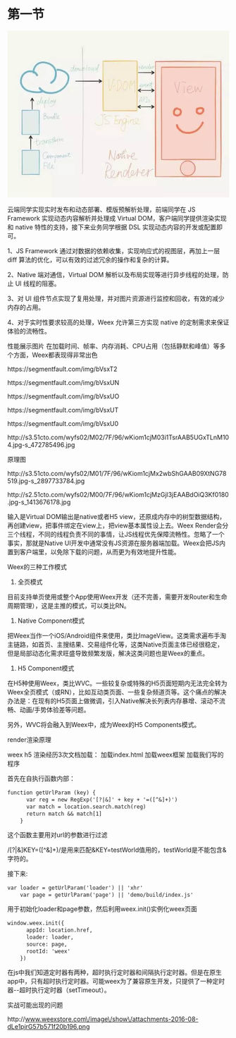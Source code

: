 # 第一节

![](/assets/三位一体.jpeg)

云端同学实现实时发布和动态部署、模版预解析处理，前端同学在 JS Framework 实现动态内容解析并处理成 Virtual DOM，客户端同学提供渲染实现和 native 特性的支持，接下来业务同学根据 DSL 实现动态内容的开发或配置即可。

1、JS Framework 通过对数据的依赖收集，实现响应式的视图层，再加上一层 diff 算法的优化，可以有效的过滤冗余的操作和复杂的计算。

2、Native 端对通信，Virtual DOM 解析以及布局实现等进行异步线程的处理，防止 UI 线程的阻塞。

3、对 UI 组件节点实现了复用处理，并对图片资源进行监控和回收，有效的减少内存的占用。

4、对于实时性要求较高的处理，Weex 允许第三方实现 native 的定制需求来保证体验的流畅性。

性能展示图片   在加载时间、帧率、内存消耗、CPU占用（包括静默和峰值）等多个方面，Weex都表现得非常出色

https:\/\/segmentfault.com\/img\/bVsxT2

https:\/\/segmentfault.com\/img\/bVsxUN

https:\/\/segmentfault.com\/img\/bVsxUO

https:\/\/segmentfault.com\/img\/bVsxUT

https:\/\/segmentfault.com\/img\/bVsxU0

http:\/\/s3.51cto.com\/wyfs02\/M02\/7F\/96\/wKiom1cjM03i1TsrAAB5UGxTLnM104.jpg-s\_472785496.jpg

原理图

http:\/\/s3.51cto.com\/wyfs02\/M01\/7F\/96\/wKiom1cjMx2wbShGAAB09XtNG78519.jpg-s\_2897733784.jpg

http:\/\/s2.51cto.com\/wyfs02\/M00\/7F\/96\/wKiom1cjMzGjl3jEAABdOiQ3Kf0180.jpg-s\_1413676178.jpg

输入是Virtual DOM输出是native或者H5 view，还原成内存中的树型数据结构，再创建view，把事件绑定在view上，把view基本属性设上去。Weex Render会分三个线程，不同的线程负责不同的事情，让JS线程优先保障流畅性。忽略了一个事实，那就是Native UI开发中通常没有JS资源在服务器端加载。Weex会把JS内置到客户端里，以免除下载的问题，从而更为有效地提升性能。

Weex的三种工作模式

1. 全页模式

目前支持单页使用或整个App使用Weex开发（还不完善，需要开发Router和生命周期管理），这是主推的模式，可以类比RN。

1. Native Component模式

把Weex当作一个iOS\/Android组件来使用，类比ImageView。这类需求遍布手淘主链路，如首页、主搜结果、交易组件化等，这类Native页面主体已经很稳定，但是局部动态化需求旺盛导致频繁发版，解决这类问题也是Weex的重点。

1. H5 Component模式

在H5种使用Weex，类比WVC。一些较复杂或特殊的H5页面短期内无法完全转为Weex全页模式（或RN），比如互动类页面、一些复杂频道页等。这个痛点的解决办法是：在现有的H5页面上做微调，引入Native解决长列表内存暴增、滚动不流畅、动画\/手势体验差等问题。

另外，WVC将会融入到Weex中，成为Weex的H5 Components模式。

render渲染原理

weex h5 渲染经历3次文档加载： 加载index.html 加载weex框架 加载我们写的程序

首先在自执行函数内部：

```
function getUrlParam (key) {
      var reg = new RegExp('[?|&]' + key + '=([^&]+)')
      var match = location.search.match(reg)
      return match && match[1]
    }
```

这个函数主要用对url的参数进行过滤

\/\[?\|&\]KEY=\(\[^&\]+\)\/是用来匹配&KEY=testWorld值用的，testWorld是不能包含&字符的。

接下来:

```
var loader = getUrlParam('loader') || 'xhr'
    var page = getUrlParam('page') || 'demo/build/index.js'
```

用于初始化loader和page参数，然后利用weex.init\(\)实例化weex页面

```
window.weex.init({
      appId: location.href,
      loader: loader,
      source: page,
      rootId: 'weex'
    })
```



在js中我们知道定时器有两种，超时执行定时器和间隔执行定时器。但是在原生app中，只有超时执行定时器。可能weex为了兼容原生开发，只提供了一种定时器--超时执行定时器（setTimeout）。



实战可能出现的问题

http:\/\/www.weexstore.com\/image\/show\/attachments-2016-08-dLe1pjrG57b571f20b196.png

